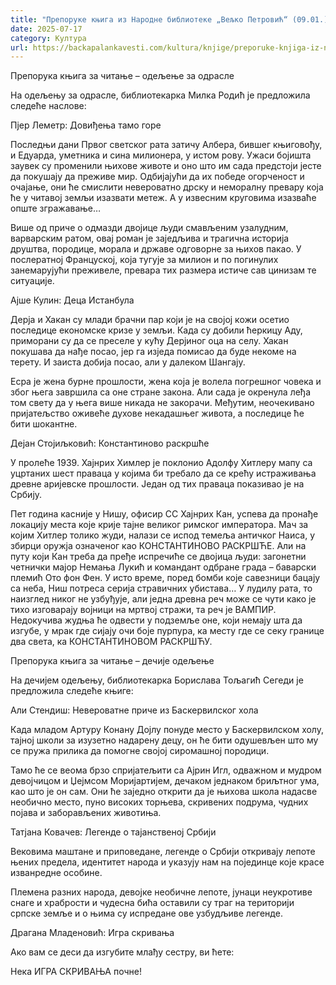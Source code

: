 ```yaml
---
title: "Препоруке књига из Народне библиотеке „Вељко Петровић“ (09.01.)"
date: 2025-07-17
category: Култура
url: https://backapalankavesti.com/kultura/knjige/preporuke-knjiga-iz-narodne-biblioteke-veljko-petrovic-09-01/
---
```


Препорука књига за читање – одељење за одрасле

На одељењу за одрасле, библиотекарка Милка Родић је предложила следеће наслове:

Пјер Леметр: Довиђења тамо горе

Последњи дани Првог светског рата затичу Албера, бившег књиговођу, и Едуарда, уметника и сина милионера, у истом рову. Ужаси бојишта заувек су променили њихове животе и оно што им сада предстоји јесте да покушају да преживе мир. Одбијајући да их победе огорченост и очајање, они ће смислити невероватно дрску и неморалну превару која ће у читавој земљи изазвати метеж. А у извесним круговима изазваће опште згражавање…

Више од приче о одмазди двојице људи смављеним узалудним, варварским ратом, овај роман је заједљива и трагична историја друштва, породице, морала и државе одговорне за њихов пакао. У  послератној Француској, која тугује за милион и по погинулих занемарујући преживеле, превара тих размера истиче сав цинизам те ситуације.

Ајше Кулин: Деца Истанбула

Дерја и Хакан су млади брачни пар који је на својој кожи осетио последице економске кризе у земљи. Када су добили ћеркицу Аду, приморани су да се преселе у кућу Дерјиног оца на селу. Хакан покушава да нађе посао, јер га изједа помисао да буде некоме на терету. И заиста добија посао, али у далеком Шангају.

Есра је жена бурне прошлости, жена која је волела погрешног човека и због њега завршила са оне стране закона. Али сада је окренула леђа том свету да у њега више никада не закорачи. Међутим, неочекивано пријатељство оживеће духове некадашњег живота, а последице ће бити шокантне.

Дејан Стојиљковић: Константиново раскршће

У пролеће 1939. Хајнрих Химлер је поклонио Адолфу Хитлеру мапу са уцртаних шест праваца у којима би требало да се крећу истраживања древне аријевске прошлости. Један од тих праваца показивао је на Србију.

Пет година касније у Нишу, офисир СС Хајнрих Кан, успева да пронађе локацију места које крије тајне великог римског императора. Мач за којим Хитлер толико жуди, налази се испод темеља античког Наиса, у збирци оружја означеног као КОНСТАНТИНОВО РАСКРШЋЕ. Али на путу који Кан треба да пређе испречиће се двојица људи: загонетни четнички мајор Немања Лукић и командант одбране града – баварски племић Ото фон Фен. У исто време, поред бомби које савезници бацају са неба, Ниш потреса серија стравичних убистава… У лудилу рата, то наизглед никог не узбуђује, али једна древна реч може се чути како је тихо изговарају војници на мртвој стражи, та реч је ВАМПИР. Недокучива жудња ће одвести у подземље оне, који немају шта да изгубе, у мрак где сијају очи боје пурпура, ка месту где се секу границе два света, ка КОНСТАНТИНОВОМ РАСКРШЋУ.

Препорука књига за читање – дечије одељење

На дечијем одељењу, библиотекарка Борислава Тољагић Сегеди је предложила следеће књиге:

Али Стендиш: Невероватне приче из Баскервилског хола

Када младом Артуру Конану Дојлу понуде место у Баскервилском холу, тајној школи за изузетно надарену децу, он ће бити одушевљен што му се пружа прилика да помогне својој сиромашној породици.

Тамо ће се веома брзо спријатељити са Ајрин Игл, одважном и мудром девојчицом и Џејмсом Моријартијем, дечаком једнаком бриљтног ума, као што је он сам. Они ће заједно открити да је њихова школа надасве необично место, пуно високих торњева, скривених подрума, чудних појава и заборављених животиња.

Татјана Ковачев: Легенде о тајанственој Србији

Вековима маштане и приповедане, легенде о Србији откривају лепоте њених предела, идентитет народа и указују нам на појединце које красе изванредне особине.

Племена разних народа, девојке необичне лепоте, јунаци неукротиве снаге и храбрости и чудесна бића оставили су траг на територији српске земље и о њима су испредане ове узбудљиве легенде.

Драгана Младеновић: Игра скривања

Ако вам се деси да изгубите млађу сестру, ви ћете:

Нека ИГРА СКРИВАЊА почне!
